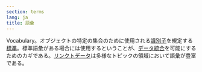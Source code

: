 ```yaml
---
section: terms
lang: ja
title: 語彙
---
```


Vocabulary。オブジェクトの特定の集合のために使用される[識別子](../identifier/)を規定する[標準](../standard/)。標準語彙がある場合には使用するということが、[データ統合](../data-integration/)を可能にするためのカギである。[リンクトデータ](../linked-data/)は多様なトピックの領域において語彙が豊富である。
